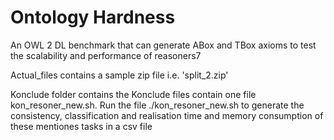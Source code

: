 # Ontology Hardness
An OWL 2 DL benchmark that can generate ABox and TBox axioms to test the scalability and performance of reasoners7

Actual_files contains a sample zip file i.e. 'split_2.zip'

Konclude folder contains the Konclude files contain one file kon_resoner_new.sh.
Run the file ./kon_resoner_new.sh to generate the consistency, classification and realisation time and memory consumption of these mentiones tasks in a csv file 
